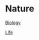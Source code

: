 # Nature

[Biology](Nature%20abbcf210146344c09b3e27f89484f8a2/Biology%200b75a40794764914a26b20b366351cc2.md)

[Life](Nature%20abbcf210146344c09b3e27f89484f8a2/Life%204ad527808972498eb8b639465cfcef30.md)